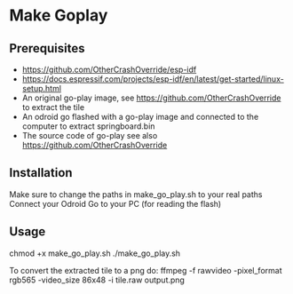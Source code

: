 # Make Goplay

## Prerequisites
* https://github.com/OtherCrashOverride/esp-idf
* https://docs.espressif.com/projects/esp-idf/en/latest/get-started/linux-setup.html
* An original go-play image, see https://github.com/OtherCrashOverride to extract the tile
* An odroid go flashed with a go-play image and connected to the computer to extract springboard.bin
* The source code of go-play see also https://github.com/OtherCrashOverride

## Installation
Make sure to change the paths in make_go_play.sh to your real paths
Connect your Odroid Go to your PC (for reading the flash)

## Usage
chmod +x make_go_play.sh
./make_go_play.sh

To convert the extracted tile to a png do:
ffmpeg -f rawvideo -pixel_format rgb565 -video_size 86x48 -i tile.raw output.png
